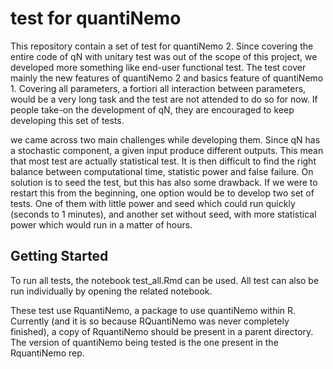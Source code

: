 # test for quantiNemo

This repository contain a set of test for quantiNemo 2. 
Since covering the entire code of qN with unitary test was out of the scope of this project, we developed more something like end-user functional test. 
The test cover mainly the new features of quantiNemo 2 and basics feature of quantiNemo 1. 
Covering all parameters, a fortiori all interaction between parameters, would be a very long task and the test are not attended to do so for now. 
If people take-on the development of qN, they are encouraged to keep developing this set of tests.

we came across two main challenges while developing them. 
Since qN has a stochastic component, a given input produce different outputs. This mean that most test are actually statistical test. 
It is then difficult to find the right balance between computational time, statistic power and false failure. On solution is to seed the test, but this has also some drawback.
If we were to restart this from the beginning, one option would be to develop two set of tests. One of them with little power and seed which could run quickly (seconds to 1 minutes),
and another set without seed, with more statistical power which would run in a matter of hours. 

## Getting Started

To run all tests, the notebook test_all.Rmd can be used. All test can also be run individually by opening the related notebook. 

These test use RquantiNemo, a package to use quantiNemo within R. 
Currently (and it is so because RQuantiNemo was never completely finished), a copy of RquantiNemo should be present in a parent directory. 
The version of quantiNemo being tested is the one present in the RquantiNemo rep. 



